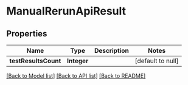 # ManualRerunApiResult
## Properties

| Name | Type | Description | Notes |
|------------ | ------------- | ------------- | -------------|
| **testResultsCount** | **Integer** |  | [default to null] |

[[Back to Model list]](../README.md#documentation-for-models) [[Back to API list]](../README.md#documentation-for-api-endpoints) [[Back to README]](../README.md)

